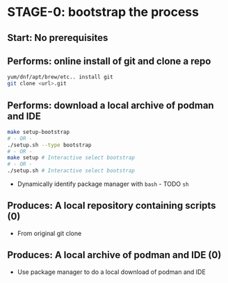 
# STAGE-0: bootstrap the process

## Start: No prerequisites

## Performs: online install of git and clone a repo

```bash
yum/dnf/apt/brew/etc.. install git
git clone <url>.git
```

## Performs: download a local archive of podman and IDE

```bash
make setup-bootstrap
# - OR -
./setup.sh --type bootstrap
# - OR -
make setup # Interactive select bootstrap
# - OR -
./setup.sh # Interactive select bootstrap
```

* Dynamically identify package manager with `bash` - TODO `sh`

## Produces: A local repository containing scripts (0)

* From original git clone

## Produces: A local archive of podman and IDE (0)

* Use package manager to do a local download of podman and IDE
